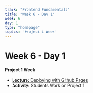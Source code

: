 ```yaml
---
track: "Frontend Fundamentals"
title: "Week 6 - Day 1"
week: 6
day: 1
type: "homepage"
topics: "Project 1 Week"
---
```



# Week 6 - Day 1

#### Project 1 Week
- [**Lecture:** Deploying with Github Pages](/frontend-fundamentals/week-6/day-1/lecture-materials/deploying-with-github-pages/)
- **Activity:** Students Work on Project 1

